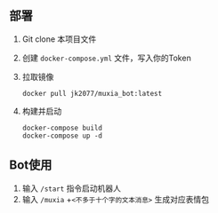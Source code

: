 ## 部署

1. Git clone 本项目文件

2. 创建 `docker-compose.yml` 文件，写入你的Token

3. 拉取镜像 
    ```
    docker pull jk2077/muxia_bot:latest
    ```

4. 构建并启动

    ```
    docker-compose build
    docker-compose up -d
    ```

## Bot使用

1. 输入 `/start` 指令启动机器人
2. 输入 `/muxia` +`<不多于十个字的文本消息>` 生成对应表情包